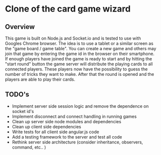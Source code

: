 # Clone of the card game wizard 
## Overview

This game is built on Node.js and Socket.io and is tested to use with Googles Chrome browser. The idea is to use a tablet or a similar screen as the "game board / game table". You can create a new game and others may join that game by entering the game id in the browser on their smartphone. 
If enough players have joined the game is ready to start and by hitting the "start round" button the game server will distribute the playing cards to all connected players. These players now have the possibility to guess the number of tricks they want to make. After that the round is opened and the players are able to play their cards.

## TODO's
- Implement server side session logic and remove the dependence on socket id's
- Implement disconnect and connect handling in running games
- Clean up server side node modules and dependencies
- Clean up client side dependencies
- Write tests for all client side angular.js code
- Add a testing framework to the server and test all code
- Rethink server side architecture (consider inheritance, observers, command, etc.. )




